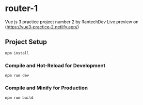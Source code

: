 # router-1

Vue js 3 practice project number 2 by RantechDev
Live preview on (https://vue3-practice-2.netlify.app/)

## Project Setup

```sh
npm install
```

### Compile and Hot-Reload for Development

```sh
npm run dev
```

### Compile and Minify for Production

```sh
npm run build
```
